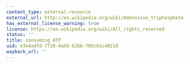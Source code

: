 ```yaml
---
content_type: external-resource
external_url: http://en.wikipedia.org/wiki/Adenosine_triphosphate
has_external_license_warning: true
license: https://en.wikipedia.org/wiki/All_rights_reserved
status: ''
title: consuming ATP
uid: e3e4adfd-7738-4a58-b2bb-705cb1c4021d
wayback_url: ''
---
```

